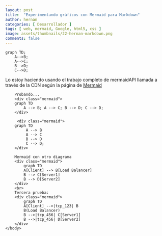 ```yaml
---
layout: post
title:  "Experimentando gráficos con Mermaid para Markdown"
author: hernan
categories: [ Desarrollador ]
tags: [ web, mermaid, Google, html5, css ]
image: assets/thumbnails/22-hernan-markdown.png
comments: false
---
```


```mermaid
graph TD;
    A-->B;
    A-->C;
    B-->D;
    C-->D;
```  

Lo estoy haciendo usando el trabajo completo de mermaidAPI llamada a través de la CDN según la página de [Mermaid](https://mermaid-js.github.io/mermaid/#/n00b-gettingStarted)

<html>
    <body>
        <script src="https://cdn.jsdelivr.net/npm/mermaid/dist/mermaid.min.js"></script>
        <script>
            mermaid.initialize({ startOnLoad: true });
        </script>
        
        
        Probando...
        <div class="mermaid">
        graph TD    
            A --> B; A --> C; B --> D; C --> D;
        </div>
        
         <div class="mermaid">
        graph TD    
             A --> B
             A --> C
             B --> D
             C --> D;
        </div>
        
        Mermaid con otro diagrama
        <div class="mermaid">
            graph TD 
            A[Client] --> B[Load Balancer] 
            B --> C[Server1] 
            B --> D[Server2]
        </div>
        <br>
        Tercera prueba:
        <div class="mermaid">
            graph TD 
            A[Client] -->|tcp_123| B
            B(Load Balancer) 
            B -->|tcp_456| C[Server1] 
            B -->|tcp_456| D[Server2]
        </div>
    </body>
</html>

  <script src="https://unpkg.com/mermaid@8.9.3/dist/mermaid.min.js"></script>
<script>
  $(document).ready(function () {
    mermaid.initialize({
      startOnLoad:true,
      theme: "default",
    });
    window.mermaid.init(undefined, document.querySelectorAll('.language-mermaid'));
  });
</script>
